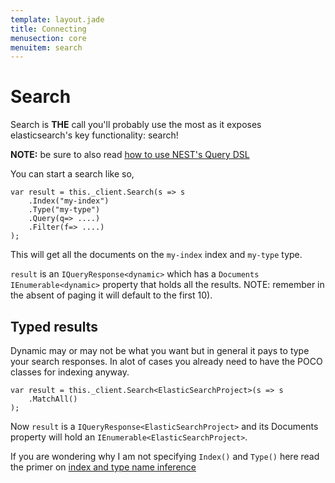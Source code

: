 ```yaml
---
template: layout.jade
title: Connecting
menusection: core
menuitem: search
---
```



# Search

Search is **THE** call you'll probably use the most as it exposes elasticsearch's key functionality: search!

**NOTE:** be sure to also read [how to use NEST's Query DSL](/concepts/writing-queries.html)


You can start a search like so, 

    var result = this._client.Search(s => s
        .Index("my-index")
        .Type("my-type")
 		.Query(q=> ....)
 		.Filter(f=> ....)	     
    );

This will get all the documents on the `my-index` index and `my-type` type. 

`result` is an `IQueryResponse<dynamic>` which has a `Documents` `IEnumerable<dynamic>` property that holds all the results. NOTE: remember in the absent of paging it will default to the first 10). 

## Typed results

Dynamic may or may not be what you want but in general it pays to type your search responses. In alot of cases you already need to have the POCO classes for indexing anyway. 

    var result = this._client.Search<ElasticSearchProject>(s => s
        .MatchAll()
    );

Now `result` is a `IQueryResponse<ElasticSearchProject>` and its Documents property will hold an `IEnumerable<ElasticSearchProject>`. 

If you are wondering why I am not specifying `Index()` and `Type()` here read the primer on [index and type name inference](/concepts/index-type-inference.html)








